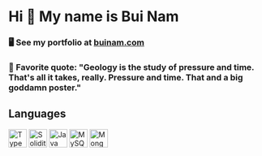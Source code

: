 Hi 👋 My name is Bui Nam
================================

### 🖥️  See my portfolio at [buinam.com](http://buinam.com)
### 🔨 Favorite quote:  "Geology is the study of pressure and time. That's all it takes, really. Pressure and time. That and a big goddamn poster."

## Languages

<p align="left">
<a href="https://www.typescriptlang.org/" target="_blank" rel="noreferrer"><img src="https://buinam.com/img/ts.png" width="36" height="36" alt="TypeScript" /></a>
<a href="https://docs.soliditylang.org/en/v0.8.6/index.html" target="_blank" rel="noreferrer"><img src="https://buinam.com/img/solidity.png" width="36" height="36" alt="Solidity" /></a>
<a href="https://www.oracle.com/java/" target="_blank" rel="noreferrer"><img src="https://buinam.com/img/java.png" width="36" height="36" alt="Java" /></a>
<a href="https://www.mysql.com/" target="_blank" rel="noreferrer"><img src="https://buinam.com/img/mysql.png" width="36" height="36" alt="MySQL" /></a>
<a href="https://www.mongodb.com/" target="_blank" rel="noreferrer"><img src="https://buinam.com/img/mongo.png" width="36" height="36" alt="MongoDB" /></a>
</p>


